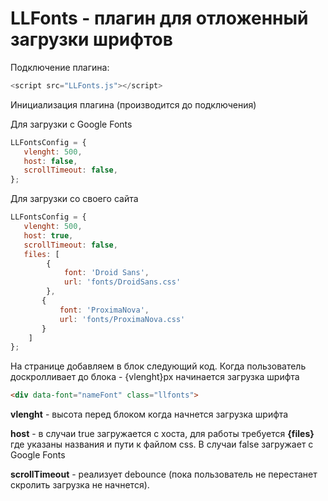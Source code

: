 LLFonts - плагин для отложенный загрузки шрифтов
=====================
Подключение плагина:
```javascript
<script src="LLFonts.js"></script>
```
Инициализация плагина (производится до подключения)

Для загрузки с Google Fonts
```javascript
LLFontsConfig = {
   vlenght: 500,
   host: false,
   scrollTimeout: false,
};
```
Для загрузки со своего сайта
```javascript
LLFontsConfig = {
   vlenght: 500,
   host: true,
   scrollTimeout: false,
   files: [
        {
            font: 'Droid Sans',
            url: 'fonts/DroidSans.css'
        },
       {
           font: 'ProximaNova',
           url: 'fonts/ProximaNova.css'
       }
    ]
};
```
На странице добавляем в блок следующий код. Когда пользователь доскролливает до блока - {vlenght}px начинается загрузка шрифта
```html
<div data-font="nameFont" class="llfonts">
```
**vlenght** - высота перед блоком когда начнется загрузка шрифта

**host** - в случаи true загружается с хоста, для работы требуется **{files}** где указаны названия и пути к файлом css. В случаи false загружает с Google Fonts 

**scrollTimeout** - реализует debounce (пока пользователь не перестанет скролить загрузка не начнется). 

